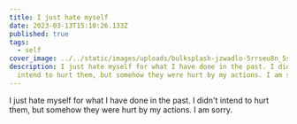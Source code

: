 ```yaml
---
title: I just hate myself
date: 2023-03-13T15:10:26.133Z
published: true
tags:
  - self
cover_image: ../../static/images/uploads/bulksplash-jzwadlo-5rrseu8n_5s.jpg
description: I just hate myself for what I have done in the past. I didn't
  intend to hurt them, but somehow they were hurt by my actions. I am sorry.
---
```



I just hate myself for what I have done in the past. I didn't intend to hurt them, but somehow they were hurt by my actions. I am sorry.